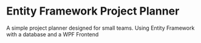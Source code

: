 # Entity Framework Project Planner
 A simple project planner designed for small teams. Using Entity Framework with a database and a WPF Frontend
